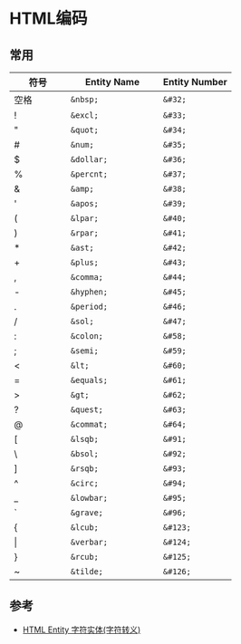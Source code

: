 # HTML编码
## 常用
符号|Entity Name|Entity Number
-|-|-
空格	　　|`&nbsp;	        `|`&#32;  `
!	　　　　|`&excl;	        `|`&#33;  `
"	　　　　|`&quot;	        `|`&#34;  `
\#	　　　　|`&num;	        `|`&#35;  `
$	　　　　|`&dollar;       `|`&#36;  `
%	　　　　|`&percnt;       `|`&#37;  `
&	　　　　|`&amp;	        `|`&#38;  `
'	　　　　|`&apos;	        `|`&#39;  `
(	　　　　|`&lpar;	        `|`&#40;  `
)	　　　　|`&rpar;	        `|`&#41;  `
\*	　　　　|`&ast;	        `|`&#42;  `
\+	　　　　|`&plus;	        `|`&#43;  `
,	　　　　|`&comma;        `|`&#44;  `
\-	　　　　|`&hyphen;       `|`&#45;  `
.	　　　　|`&period;       `|`&#46;  `
/	　　　　|`&sol; 	        `|`&#47;  `
:	　　　　|`&colon;        `|`&#58;  `
;	　　　　|`&semi;	        `|`&#59;  `
\<	　　　　|`&lt;	        `|`&#60;  `
=	　　　　|`&equals;       `|`&#61;  `
\>	　　　　|`&gt;	        `|`&#62;  `
?	　　　　|`&quest;        `|`&#63;  `
@	　　　　|`&commat;       `|`&#64;  `
[	　　　　|`&lsqb;         `|`&#91;  `
\	　　　　|`&bsol;         `|`&#92;  `
]	　　　　|`&rsqb;	        `|`&#93;  `
^	　　　　|`&circ;	        `|`&#94;  `
_	　　　　|`&lowbar;       `|`&#95;  `
\`	　　　　|`&grave;        `|`&#96;  `
{	　　　　|`&lcub;	        `|`&#123;  `
\|	　　　　|`&verbar;       `|`&#124;  `
}	　　　　|`&rcub;	        `|`&#125;  `
~	　　　　|`&tilde;        `|`&#126;  `

## 参考
- [HTML Entity 字符实体(字符转义)](https://www.cnblogs.com/polk6/p/html-entity.html)